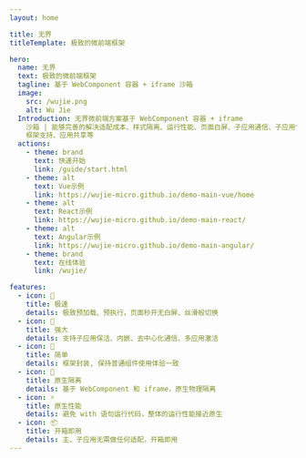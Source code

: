 ```yaml
---
layout: home

title: 无界
titleTemplate: 极致的微前端框架

hero:
  name: 无界
  text: 极致的微前端框架
  tagline: 基于 WebComponent 容器 + iframe 沙箱
  image:
    src: /wujie.png
    alt: Wu Jie
  Introduction: 无界微前端方案基于 WebComponent 容器 + iframe
    沙箱 | 能够完善的解决适配成本、样式隔离、运行性能、页面白屏、子应用通信、子应用保活、多应用激活、vite
    框架支持、应用共享等
  actions:
    - theme: brand
      text: 快速开始
      link: /guide/start.html
    - theme: alt
      text: Vue示例
      link: https://wujie-micro.github.io/demo-main-vue/home
    - theme: alt
      text: React示例
      link: https://wujie-micro.github.io/demo-main-react/
    - theme: alt
      text: Angular示例
      link: https://wujie-micro.github.io/demo-main-angular/
    - theme: brand
      text: 在线体验
      link: /wujie/

features:
  - icon: 🚀
    title: 极速
    details: 极致预加载、预执行，页面秒开无白屏、丝滑般切换
  - icon: 💪
    title: 强大
    details: 支持子应用保活、内嵌、去中心化通信、多应用激活
  - icon: 🤞
    title: 简单
    details: 框架封装, 保持普通组件使用体验一致
  - icon: 🔲
    title: 原生隔离
    details: 基于 WebComponent 和 iframe，原生物理隔离
  - icon: ⚡️
    title: 原生性能
    details: 避免 with 语句运行代码，整体的运行性能接近原生
  - icon: 📦
    title: 开箱即用
    details: 主、子应用无需做任何适配，开箱即用
---
```

